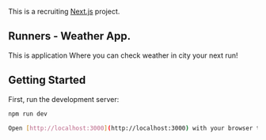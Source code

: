 This is a recruiting [Next.js](https://nextjs.org/) project.

## Runners - Weather App.

This is application Where you can check weather in city your next run!

## Getting Started

First, run the development server:

```bash
npm run dev

Open [http://localhost:3000](http://localhost:3000) with your browser to see the result.
```
